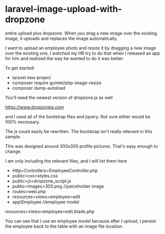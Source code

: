 # laravel-image-upload-with-dropzone
entire upload plus dropzone. When you drag a new image over the existing image, it uploads and replaces the image automatically.


I want to upload an employee photo and resize it by dragging a new image over the existing one. I watched my HR try to do that when I released an app for him and realized the way he wanted to do it was better.

To get started:
* laravel new project
* composer require gumlet/php-image-resize
* composer dump-autoload

You'll need the newest version of dropzone.js as well

https://www.dropzonejs.com

and I used all of the bootstrap files and jquery. Not sure either would be 100% necessary. 

The js could easily be rewritten. The bootstrap isn't really relevant in this sample.

This was designed around 300x300 profile pictures. That's easy enough to change.

I am only including the relevant files, and I will list them here
* Http>Controllers>EmployeeController.php
* public>css>styles.css
* public>js>dropzone_script.js
* public>images>300.png //palceholder image
* routes>web.php
* resources>views>employee>edit
* app\Employee //employee model

resources>views>employee>edit.blade.php



You can see that I use an employee model because after I upload, 
I persist the employee back to the table with an image file location. 

